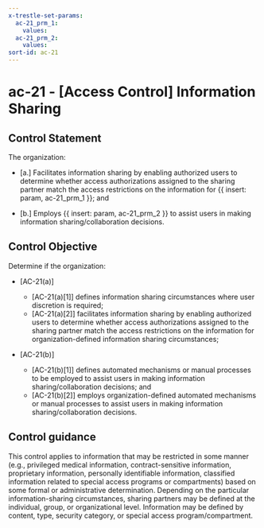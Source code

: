 ```yaml
---
x-trestle-set-params:
  ac-21_prm_1:
    values:
  ac-21_prm_2:
    values:
sort-id: ac-21
---
```


# ac-21 - \[Access Control\] Information Sharing

## Control Statement

The organization:

- \[a.\] Facilitates information sharing by enabling authorized users to determine whether access authorizations assigned to the sharing partner match the access restrictions on the information for {{ insert: param, ac-21_prm_1 }}; and

- \[b.\] Employs {{ insert: param, ac-21_prm_2 }} to assist users in making information sharing/collaboration decisions.

## Control Objective

Determine if the organization:

- \[AC-21(a)\]

  - \[AC-21(a)[1]\] defines information sharing circumstances where user discretion is required;
  - \[AC-21(a)[2]\] facilitates information sharing by enabling authorized users to determine whether access authorizations assigned to the sharing partner match the access restrictions on the information for organization-defined information sharing circumstances;

- \[AC-21(b)\]

  - \[AC-21(b)[1]\] defines automated mechanisms or manual processes to be employed to assist users in making information sharing/collaboration decisions; and
  - \[AC-21(b)[2]\] employs organization-defined automated mechanisms or manual processes to assist users in making information sharing/collaboration decisions.

## Control guidance

This control applies to information that may be restricted in some manner (e.g., privileged medical information, contract-sensitive information, proprietary information, personally identifiable information, classified information related to special access programs or compartments) based on some formal or administrative determination. Depending on the particular information-sharing circumstances, sharing partners may be defined at the individual, group, or organizational level. Information may be defined by content, type, security category, or special access program/compartment.
